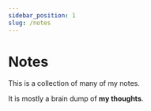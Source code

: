 ```yaml
---
sidebar_position: 1
slug: /notes
---
```


# Notes

This is a collection of many of my notes.

It is mostly a brain dump of **my thoughts**.
